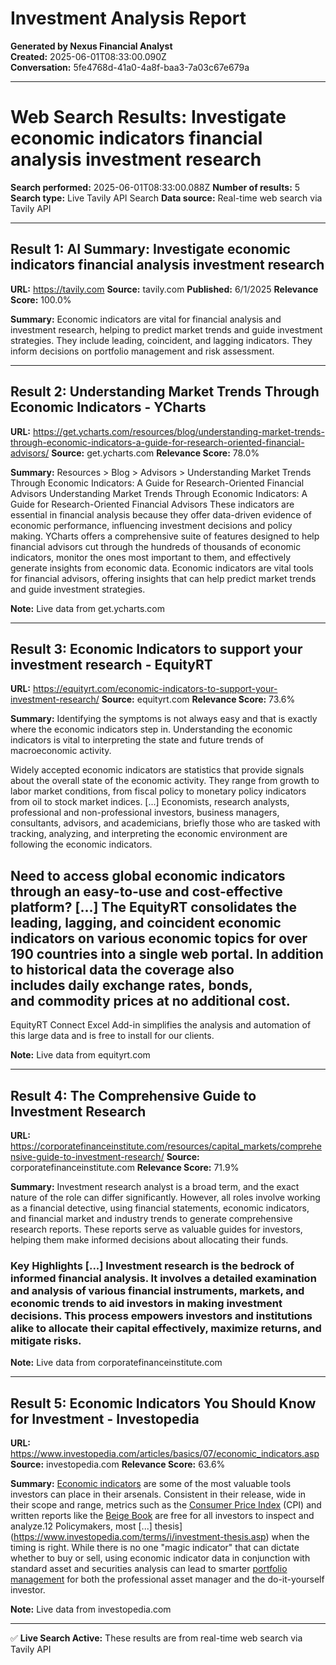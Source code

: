 # Investment Analysis Report

**Generated by Nexus Financial Analyst**  
**Created:** 2025-06-01T08:33:00.090Z  
**Conversation:** 5fe4768d-41a0-4a8f-baa3-7a03c67e679a

---

# Web Search Results: Investigate economic indicators financial analysis investment research

**Search performed:** 2025-06-01T08:33:00.088Z
**Number of results:** 5
**Search type:** Live Tavily API Search
**Data source:** Real-time web search via Tavily API

---

## Result 1: AI Summary: Investigate economic indicators financial analysis investment research

**URL:** https://tavily.com
**Source:** tavily.com
**Published:** 6/1/2025
**Relevance Score:** 100.0%

**Summary:** Economic indicators are vital for financial analysis and investment research, helping to predict market trends and guide investment strategies. They include leading, coincident, and lagging indicators. They inform decisions on portfolio management and risk assessment.


---

## Result 2: Understanding Market Trends Through Economic Indicators - YCharts

**URL:** https://get.ycharts.com/resources/blog/understanding-market-trends-through-economic-indicators-a-guide-for-research-oriented-financial-advisors/
**Source:** get.ycharts.com
**Relevance Score:** 78.0%

**Summary:** Resources > Blog > Advisors > Understanding Market Trends Through Economic Indicators: A Guide for Research-Oriented Financial Advisors Understanding Market Trends Through Economic Indicators: A Guide for Research-Oriented Financial Advisors These indicators are essential in financial analysis because they offer data-driven evidence of economic performance, influencing investment decisions and policy making. YCharts offers a comprehensive suite of features designed to help financial advisors cut through the hundreds of thousands of economic indicators, monitor the ones most important to them, and effectively generate insights from economic data. Economic indicators are vital tools for financial advisors, offering insights that can help predict market trends and guide investment strategies.

**Note:** Live data from get.ycharts.com

---

## Result 3: Economic Indicators to support your investment research - EquityRT

**URL:** https://equityrt.com/economic-indicators-to-support-your-investment-research/
**Source:** equityrt.com
**Relevance Score:** 73.6%

**Summary:** Identifying the symptoms is not always easy and that is exactly where the economic indicators step in. Understanding the economic indicators is vital to interpreting the state and future trends of macroeconomic activity.

Widely accepted economic indicators are statistics that provide signals about the overall state of the economic activity. They range from growth to labor market conditions, from fiscal policy to monetary policy indicators from oil to stock market indices. [...] Economists, research analysts, professional and non-professional investors, business managers, consultants, advisors, and academicians, briefly those who are tasked with tracking, analyzing, and interpreting the economic environment are following the economic indicators.

## Need to access global economic indicators through an easy-to-use and cost-effective platform? [...] The EquityRT consolidates the leading, lagging, and coincident economic indicators on various economic topics for over 190 countries into a single web portal. In addition to historical data the coverage also includes daily exchange rates, bonds, and commodity prices at no additional cost.

EquityRT Connect Excel Add-in simplifies the analysis and automation of this large data and is free to install for our clients.

**Note:** Live data from equityrt.com

---

## Result 4: The Comprehensive Guide to Investment Research

**URL:** https://corporatefinanceinstitute.com/resources/capital_markets/comprehensive-guide-to-investment-research/
**Source:** corporatefinanceinstitute.com
**Relevance Score:** 71.9%

**Summary:** Investment research analyst is a broad term, and the exact nature of the role can differ significantly. However, all roles involve working as a financial detective, using financial statements, economic indicators, and financial market and industry trends to generate comprehensive research reports. These reports serve as valuable guides for investors, helping them make informed decisions about allocating their funds.

### **Key Highlights** [...] Investment research is the bedrock of informed financial analysis. It involves a detailed examination and analysis of various financial instruments, markets, and economic trends to aid investors in making investment decisions. This process empowers investors and institutions alike to allocate their capital effectively, maximize returns, and mitigate risks.

**Note:** Live data from corporatefinanceinstitute.com

---

## Result 5: Economic Indicators You Should Know for Investment - Investopedia

**URL:** https://www.investopedia.com/articles/basics/07/economic_indicators.asp
**Source:** investopedia.com
**Relevance Score:** 63.6%

**Summary:** [Economic indicators](https://www.investopedia.com/terms/e/economic_indicator.asp) are some of the most valuable tools investors can place in their arsenals. Consistent in their release, wide in their scope and range, metrics such as the [Consumer Price Index](https://www.investopedia.com/terms/c/consumerpriceindex.asp) (CPI) and written reports like the [Beige Book](https://www.investopedia.com/terms/b/beigebook.asp) are free for all investors to inspect and analyze.12 Policymakers, most [...] thesis](https://www.investopedia.com/terms/i/investment-thesis.asp) when the timing is right. While there is no one "magic indicator" that can dictate whether to buy or sell, using economic indicator data in conjunction with standard asset and securities analysis can lead to smarter [portfolio management](https://www.investopedia.com/terms/p/portfoliomanagement.asp) for both the professional asset manager and the do-it-yourself investor.

**Note:** Live data from investopedia.com

---


✅ **Live Search Active:** These results are from real-time web search via Tavily API
